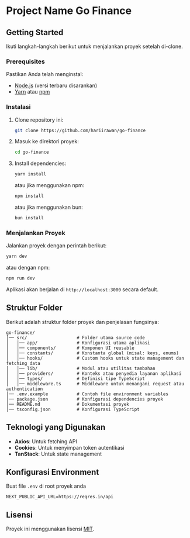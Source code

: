 # Project Name Go Finance

## Getting Started

Ikuti langkah-langkah berikut untuk menjalankan proyek setelah di-clone.

### Prerequisites

Pastikan Anda telah menginstal:

- [Node.js](https://nodejs.org/) (versi terbaru disarankan)
- [Yarn](https://yarnpkg.com/) atau [npm](https://www.npmjs.com/)

### Instalasi

1. Clone repository ini:
   ```sh
   git clone https://github.com/hariirawan/go-finance
   ```
2. Masuk ke direktori proyek:
   ```sh
   cd go-finance
   ```
3. Install dependencies:
   ```sh
   yarn install
   ```
   atau jika menggunakan npm:
   ```sh
   npm install
   ```
   atau jika menggunakan bun:
   ```sh
   bun install
   ```

### Menjalankan Proyek

Jalankan proyek dengan perintah berikut:

```sh
yarn dev
```

atau dengan npm:

```sh
npm run dev
```

Aplikasi akan berjalan di `http://localhost:3000` secara default.

## Struktur Folder

Berikut adalah struktur folder proyek dan penjelasan fungsinya:

```
go-finance/
│── src/                   # Folder utama source code
│   │── app/               # Konfigurasi utama aplikasi
│   │── components/        # Komponen UI reusable
│   │── constants/         # Konstanta global (misal: keys, enums)
│   │── hooks/             # Custom hooks untuk state management dan fetching data
│   │── lib/               # Modul atau utilitas tambahan
│   │── providers/         # Konteks atau penyedia layanan aplikasi
│   │── types/             # Definisi tipe TypeScript
│   │── middleware.ts      # Middleware untuk menangani request atau authentication
│── .env.example           # Contoh file environment variables
│── package.json           # Konfigurasi dependencies proyek
│── README.md              # Dokumentasi proyek
│── tsconfig.json          # Konfigurasi TypeScript
```

## Teknologi yang Digunakan

- **Axios**: Untuk fetching API
- **Cookies**: Untuk menyimpan token autentikasi
- **TanStack**: Untuk state management

## Konfigurasi Environment

Buat file `.env` di root proyek anda

```env
NEXT_PUBLIC_API_URL=https://reqres.in/api
```

## Lisensi

Proyek ini menggunakan lisensi [MIT](LICENSE).
